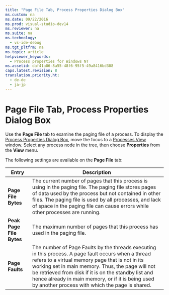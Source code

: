 ```yaml
---
title: "Page File Tab, Process Properties Dialog Box"
ms.custom: na
ms.date: 09/22/2016
ms.prod: visual-studio-dev14
ms.reviewer: na
ms.suite: na
ms.technology: 
  - vs-ide-debug
ms.tgt_pltfrm: na
ms.topic: article
helpviewer_keywords: 
  - Process properties for Windows NT
ms.assetid: daf41a06-8a55-48f6-95f5-49a8416bd308
caps.latest.revision: 8
translation.priority.ht: 
  - de-de
  - ja-jp
---
```

# Page File Tab, Process Properties Dialog Box
Use the **Page File** tab to examine the paging file of a process. To display the [Process Properties Dialog Box](../vs140/process-properties-dialog-box.md), move the focus to a [Processes View](../vs140/processes-view.md) window. Select any process node in the tree, then choose **Properties** from the **View** menu.  
  
 The following settings are available on the **Page File** tab:  
  
|Entry|Description|  
|-----------|-----------------|  
|**Page File Bytes**|The current number of pages that this process is using in the paging file. The paging file stores pages of data used by the process but not contained in other files. The paging file is used by all processes, and lack of space in the paging file can cause errors while other processes are running.|  
|**Peak Page File Bytes**|The maximum number of pages that this process has used in the paging file.|  
|**Page Faults**|The number of Page Faults by the threads executing in this process. A page fault occurs when a thread refers to a virtual memory page that is not in its working set in main memory. Thus, the page will not be retrieved from disk if it is on the standby list and hence already in main memory, or if it is being used by another process with which the page is shared.|